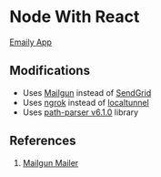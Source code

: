 # Node With React

[Emaily App](https://rocky-mountain-62570.herokuapp.com/)

## Modifications
* Uses [Mailgun](https://documentation.mailgun.com/en/latest/) instead of [SendGrid](https://sendgrid.com/docs/)
* Uses [ngrok](https://www.npmjs.com/package/ngrok) instead of [localtunnel](https://www.npmjs.com/package/localtunnel)
* Uses [path-parser v6.1.0](https://www.npmjs.com/package/path-parser) library

## References
1. [Mailgun Mailer](https://medium.com/@samwsoftware/mailgun-mailer-cb71d24965db)

